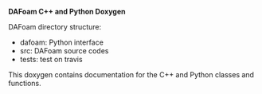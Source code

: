**DAFoam C++ and Python Doxygen**

DAFoam directory structure:
- dafoam: Python interface
- src: DAFoam source codes
- tests: test on travis

This doxygen contains documentation for the C++ and Python classes and functions. 
